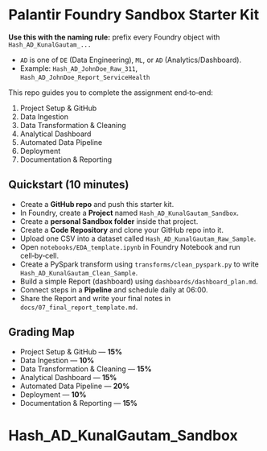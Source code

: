 # Palantir Foundry Sandbox Starter Kit

**Use this with the naming rule:** prefix every Foundry object with `Hash_AD_KunalGautam_...`
- `AD` is one of `DE` (Data Engineering), `ML`, or `AD` (Analytics/Dashboard).
- Example: `Hash_AD_JohnDoe_Raw_311`, `Hash_AD_JohnDoe_Report_ServiceHealth`

This repo guides you to complete the assignment end‑to‑end:
1) Project Setup & GitHub
2) Data Ingestion
3) Data Transformation & Cleaning
4) Analytical Dashboard
5) Automated Data Pipeline
6) Deployment
7) Documentation & Reporting

## Quickstart (10 minutes)
- Create a **GitHub repo** and push this starter kit.
- In Foundry, create a **Project** named `Hash_AD_KunalGautam_Sandbox`.
- Create a **personal Sandbox folder** inside that project.
- Create a **Code Repository** and clone your GitHub repo into it.
- Upload one CSV into a dataset called `Hash_AD_KunalGautam_Raw_Sample`.
- Open `notebooks/EDA_template.ipynb` in Foundry Notebook and run cell‑by‑cell.
- Create a PySpark transform using `transforms/clean_pyspark.py` to write `Hash_AD_KunalGautam_Clean_Sample`.
- Build a simple Report (dashboard) using `dashboards/dashboard_plan.md`.
- Connect steps in a **Pipeline** and schedule daily at 06:00.
- Share the Report and write your final notes in `docs/07_final_report_template.md`.

## Grading Map
- Project Setup & GitHub — **15%**
- Data Ingestion — **10%**
- Data Transformation & Cleaning — **15%**
- Analytical Dashboard — **15%**
- Automated Data Pipeline — **20%**
- Deployment — **10%**
- Documentation & Reporting — **15%**

# Hash_AD_KunalGautam_Sandbox
